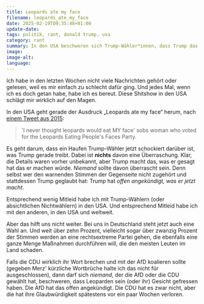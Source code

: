 ```yaml
---
title: Leopards ate my face
filename: leopards_ate_my_face
date: 2025-02-19T09:35:48+01:00
update-date:
tags: politik, rant, donald trump, usa
category: rant
summary: In den USA beschweren sich Trump-Wähler*innen, dass Trump das tut, was er angekündigt hat. Daran können wir nicht ändern. Aber für uns in Deutschland bzw. Europa sollte uns das eine Lehre sein.
image:
image-alt:
language:
---
```


Ich habe in den letzten Wochen nicht viele Nachrichten gehört oder gelesen, weil es mir einfach zu schlecht dafür ging. Und jedes Mal, wenn ich es doch getan habe, habe ich es bereut. Diese Shitshow in den USA schlägt mir wirklich auf den Magen.

In den USA geht gerade der Ausdruck „Leopards ate my face“ herum, nach [einem Tweet aus 2015](https://methodshop.com/what-is-the-origin-of-leopards-ate-my-face/):

> 'I never thought leopards would eat MY face' sobs woman who voted for the Leopards Eating People's Faces Party.

Es geht darum, dass ein Haufen Trump-Wähler jetzt schockiert darüber ist, was Trump gerade treibt. Dabei ist **nichts** davon eine Überraschung. Klar, die Details waren vorher unbekannt, aber Trump macht das, was er gesagt hat das er machen würde. _Niemand_ sollte davon überrascht sein. Denn selbst wer den warnenden Stimmen der Gegenseite nicht zugehört und stattdessen Trump geglaubt hat: Trump hat _offen angekündigt, was er jetzt macht_.

Entsprechend wenig Mitleid habe ich mit Trump-Wählern (oder absichtlichen Nichtwählern) in den USA. Und entsprechend Mitleid habe ich mit den anderen, in den USA und weltweit.

Aber das hilft uns nicht weiter. Bei uns in Deutschland steht jetzt auch eine Wahl an. Und weit über zehn Prozent, vielleicht sogar über zwanzig Prozent der Stimmen werden an eine rechtsextreme Partei gehen, die ebenfalls eine ganze Menge Maßnahmen durchführen will, die den meisten Leuten im Land schaden.

Falls die CDU wirklich ihr Wort brechen und mit der AfD koalieren sollte (gegeben Merz' kürzliche Wortbrüche halte ich das nicht für ausgeschlossen), dann darf sich _niemand_, der die AfD oder die CDU gewählt hat, beschweren, dass Leoparden sein (oder ihr) Gesicht gefressen haben. Die AfD hat das offen angekündigt. Die CDU hat es zwar nicht, aber die hat ihre Glaubwürdigkeit spätestens vor ein paar Wochen verloren.
